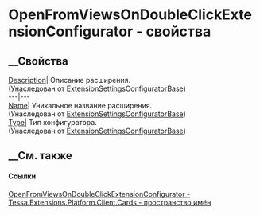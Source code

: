 # OpenFromViewsOnDoubleClickExtensionConfigurator - свойства
##  __Свойства
[Description](P_Tessa_UI_Views_Extensions_ExtensionSettingsConfiguratorBase_Description.htm)|
Описание расширения.  
(Унаследован от
[ExtensionSettingsConfiguratorBase](T_Tessa_UI_Views_Extensions_ExtensionSettingsConfiguratorBase.htm))  
---|---  
[Name](P_Tessa_UI_Views_Extensions_ExtensionSettingsConfiguratorBase_Name.htm)|
Уникальное название расширения.  
(Унаследован от
[ExtensionSettingsConfiguratorBase](T_Tessa_UI_Views_Extensions_ExtensionSettingsConfiguratorBase.htm))  
[Type](P_Tessa_UI_Views_Extensions_ExtensionSettingsConfiguratorBase_Type.htm)|
Тип конфигуратора.  
(Унаследован от
[ExtensionSettingsConfiguratorBase](T_Tessa_UI_Views_Extensions_ExtensionSettingsConfiguratorBase.htm))  
##  __См. также
#### Ссылки
[OpenFromViewsOnDoubleClickExtensionConfigurator -
](T_Tessa_Extensions_Platform_Client_Cards_OpenFromViewsOnDoubleClickExtensionConfigurator.htm)
[Tessa.Extensions.Platform.Client.Cards - пространство
имён](N_Tessa_Extensions_Platform_Client_Cards.htm)
